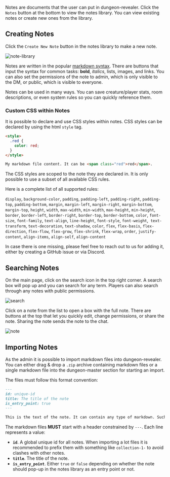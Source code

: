 Notes are documents that the user can put in dungeon-revealer. Click the `Notes` button at the bottom to view the notes library. You can view existing notes or create new ones from the library.

## Creating Notes

Click the `Create New Note` button in the notes library to make a new note.

![note-library](https://user-images.githubusercontent.com/9096667/87478741-e51d9c00-c5ef-11ea-867f-348e195b71d6.png)

Notes are written in the popular [markdown syntax](https://guides.github.com/features/mastering-markdown/). There are buttons that input the syntax for common tasks: **bold**, _italics_, lists, images, and links. You can also set the permissions of the note to admin, which is only visible to the DM, or public, which is visible to everyone.

Notes can be used in many ways. You can save creature/player stats, room descriptions, or even system rules so you can quickly reference them.

### Custom CSS within Notes

It is possible to declare and use CSS styles within notes. CSS styles can be declared by using the html `style` tag.

```html
<style>
  .red {
    color: red;
  }
</style>

My markdown file content. It can be <span class="red">red</span>.
```

The CSS styles are scoped to the note they are declared in. It is only possible to use a subset of all available CSS rules.

Here is a complete list of all supported rules:

`display`, `background-color`, `padding`, `padding-left`, `padding-right`, `padding-top`, `padding-bottom`, `margin`, `margin-left`, `margin-right`, `margin-bottom`, `margin-top`, `height`, `width`, `max-width`, `min-width`, `max-height`, `min-height`, `border`, `border-left`, `border-right`, `border-top`, `border-bottom`, `color`, `font-size`, `font-family`, `text-align`, `line-height`, `font-style`, `font-weight`,` text-transform`, `text-decoration`, `text-shadow`, `color`, `flex`, `flex-basis`, `flex-direction`, `flex-flow`, `flex-grow`, `flex-shrink`, `flex-wrap`, `order`, `justify-content`, `align-items`, `align-self`, `align-content`

In case there is one missing, please feel free to reach out to us for adding it, either by creating a GitHub issue or via Discord.

## Searching Notes

On the main page, click on the search icon in the top right corner. A search box will pop up and you can search for any term. Players can also search through any notes with public permissions.

![search](https://user-images.githubusercontent.com/9096667/87480101-4181bb00-c5f2-11ea-95f1-34a13e3c75f2.png)

Click on a note from the list to open a box with the full note. There are buttons at the top that let you quickly edit, change permissions, or share the note. Sharing the note sends the note to the chat.

![note](https://user-images.githubusercontent.com/9096667/87480109-434b7e80-c5f2-11ea-9d78-0e51fadf2196.png)

## Importing Notes

As the admin it is possible to import markdown files into dungeon-revealer.
You can either drag & drop a `.zip` archive containing markdown files or a single markdown file into the dungeon-master section for starting an import.

The files must follow this format convention:

```md
---
id: unique-id
title: The title of the note
is_entry_point: true
---

This is the text of the note. It can contain any type of markdown. Such as **bold text** or [links](http://google.de).
```

The markdown files **MUST** start with a header constrained by `---`.
Each line represents a value:

- **`id`**. A global unique id for all notes. When importing a lot files it is recommended to prefix them with something like `collection-1-` to avoid clashes with other notes.
- **`title`**. The title of the note.
- **`is_entry_point`**. Either `true` or `false` depending on whether the note should pop-up in the notes library as an entry point or not.
